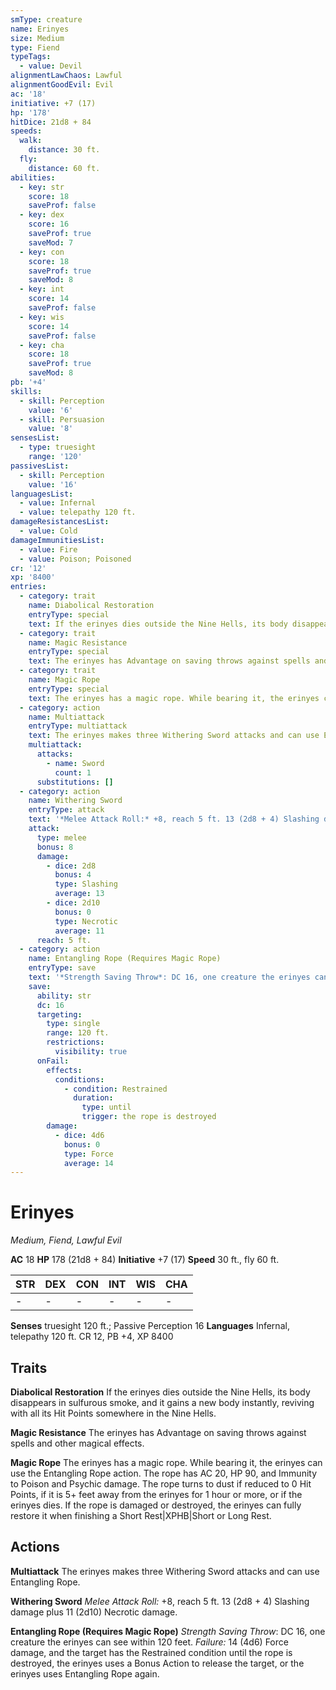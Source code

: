 ```yaml
---
smType: creature
name: Erinyes
size: Medium
type: Fiend
typeTags:
  - value: Devil
alignmentLawChaos: Lawful
alignmentGoodEvil: Evil
ac: '18'
initiative: +7 (17)
hp: '178'
hitDice: 21d8 + 84
speeds:
  walk:
    distance: 30 ft.
  fly:
    distance: 60 ft.
abilities:
  - key: str
    score: 18
    saveProf: false
  - key: dex
    score: 16
    saveProf: true
    saveMod: 7
  - key: con
    score: 18
    saveProf: true
    saveMod: 8
  - key: int
    score: 14
    saveProf: false
  - key: wis
    score: 14
    saveProf: false
  - key: cha
    score: 18
    saveProf: true
    saveMod: 8
pb: '+4'
skills:
  - skill: Perception
    value: '6'
  - skill: Persuasion
    value: '8'
sensesList:
  - type: truesight
    range: '120'
passivesList:
  - skill: Perception
    value: '16'
languagesList:
  - value: Infernal
  - value: telepathy 120 ft.
damageResistancesList:
  - value: Cold
damageImmunitiesList:
  - value: Fire
  - value: Poison; Poisoned
cr: '12'
xp: '8400'
entries:
  - category: trait
    name: Diabolical Restoration
    entryType: special
    text: If the erinyes dies outside the Nine Hells, its body disappears in sulfurous smoke, and it gains a new body instantly, reviving with all its Hit Points somewhere in the Nine Hells.
  - category: trait
    name: Magic Resistance
    entryType: special
    text: The erinyes has Advantage on saving throws against spells and other magical effects.
  - category: trait
    name: Magic Rope
    entryType: special
    text: The erinyes has a magic rope. While bearing it, the erinyes can use the Entangling Rope action. The rope has AC 20, HP 90, and Immunity to Poison and Psychic damage. The rope turns to dust if reduced to 0 Hit Points, if it is 5+ feet away from the erinyes for 1 hour or more, or if the erinyes dies. If the rope is damaged or destroyed, the erinyes can fully restore it when finishing a Short Rest|XPHB|Short or Long Rest.
  - category: action
    name: Multiattack
    entryType: multiattack
    text: The erinyes makes three Withering Sword attacks and can use Entangling Rope.
    multiattack:
      attacks:
        - name: Sword
          count: 1
      substitutions: []
  - category: action
    name: Withering Sword
    entryType: attack
    text: '*Melee Attack Roll:* +8, reach 5 ft. 13 (2d8 + 4) Slashing damage plus 11 (2d10) Necrotic damage.'
    attack:
      type: melee
      bonus: 8
      damage:
        - dice: 2d8
          bonus: 4
          type: Slashing
          average: 13
        - dice: 2d10
          bonus: 0
          type: Necrotic
          average: 11
      reach: 5 ft.
  - category: action
    name: Entangling Rope (Requires Magic Rope)
    entryType: save
    text: '*Strength Saving Throw*: DC 16, one creature the erinyes can see within 120 feet. *Failure:*  14 (4d6) Force damage, and the target has the Restrained condition until the rope is destroyed, the erinyes uses a Bonus Action to release the target, or the erinyes uses Entangling Rope again.'
    save:
      ability: str
      dc: 16
      targeting:
        type: single
        range: 120 ft.
        restrictions:
          visibility: true
      onFail:
        effects:
          conditions:
            - condition: Restrained
              duration:
                type: until
                trigger: the rope is destroyed
        damage:
          - dice: 4d6
            bonus: 0
            type: Force
            average: 14
---
```


# Erinyes
*Medium, Fiend, Lawful Evil*

**AC** 18
**HP** 178 (21d8 + 84)
**Initiative** +7 (17)
**Speed** 30 ft., fly 60 ft.

| STR | DEX | CON | INT | WIS | CHA |
| --- | --- | --- | --- | --- | --- |
| - | - | - | - | - | - |

**Senses** truesight 120 ft.; Passive Perception 16
**Languages** Infernal, telepathy 120 ft.
CR 12, PB +4, XP 8400

## Traits

**Diabolical Restoration**
If the erinyes dies outside the Nine Hells, its body disappears in sulfurous smoke, and it gains a new body instantly, reviving with all its Hit Points somewhere in the Nine Hells.

**Magic Resistance**
The erinyes has Advantage on saving throws against spells and other magical effects.

**Magic Rope**
The erinyes has a magic rope. While bearing it, the erinyes can use the Entangling Rope action. The rope has AC 20, HP 90, and Immunity to Poison and Psychic damage. The rope turns to dust if reduced to 0 Hit Points, if it is 5+ feet away from the erinyes for 1 hour or more, or if the erinyes dies. If the rope is damaged or destroyed, the erinyes can fully restore it when finishing a Short Rest|XPHB|Short or Long Rest.

## Actions

**Multiattack**
The erinyes makes three Withering Sword attacks and can use Entangling Rope.

**Withering Sword**
*Melee Attack Roll:* +8, reach 5 ft. 13 (2d8 + 4) Slashing damage plus 11 (2d10) Necrotic damage.

**Entangling Rope (Requires Magic Rope)**
*Strength Saving Throw*: DC 16, one creature the erinyes can see within 120 feet. *Failure:*  14 (4d6) Force damage, and the target has the Restrained condition until the rope is destroyed, the erinyes uses a Bonus Action to release the target, or the erinyes uses Entangling Rope again.
